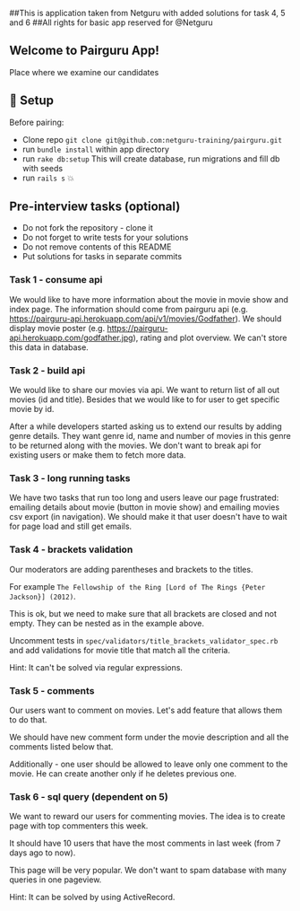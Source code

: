 ##This is application taken from Netguru with added solutions for task 4, 5 and 6
##All rights for basic app reserved for @Netguru 



## Welcome to Pairguru App!
Place where we examine our candidates

## :hammer: Setup

Before pairing:
 - Clone repo `git clone git@github.com:netguru-training/pairguru.git`
 - run `bundle install` within app directory
 - run `rake db:setup` This will create database, run migrations and fill db with seeds
 - run `rails s` :boom:

 ## Pre-interview tasks (optional)

 - Do not fork the repository - clone it
 - Do not forget to write tests for your solutions
 - Do not remove contents of this README
 - Put solutions for tasks in separate commits

 ### Task 1 - consume api
 We would like to have more information about the movie in movie show and index page. The information should come from pairguru api (e.g. https://pairguru-api.herokuapp.com/api/v1/movies/Godfather). We should display movie poster (e.g. https://pairguru-api.herokuapp.com/godfather.jpg), rating and plot overview. We can't store this data in database.

 ### Task 2 - build api
 We would like to share our movies via api. We want to return list of all out movies (id and title). Besides that we would like to for user to get specific movie by id.

 After a while developers started asking us to extend our results by adding genre details. They want genre id, name and number of movies in this genre to be returned along with the movies. We don't want to break api for existing users or make them to fetch more data.

 ### Task 3 - long running tasks
 We have two tasks that run too long and users leave our page frustrated: emailing details about movie (button in movie show) and emailing movies csv export (in navigation). We should make it that user doesn't have to wait for page load and still get emails.

 ### Task 4 - brackets validation
 Our moderators are adding parentheses and brackets to the titles.

 For example `The Fellowship of the Ring [Lord of The Rings {Peter Jackson}] (2012)`.

 This is ok, but we need to make sure that all brackets are closed and not empty. They can be nested as in the example above.

 Uncomment tests in `spec/validators/title_brackets_validator_spec.rb` and add validations for movie title that match all the criteria.

 Hint: It can't be solved via regular expressions.

 ### Task 5 - comments
 Our users want to comment on movies. Let's add feature that allows them to do that.

 We should have new comment form under the movie description and all the comments listed below that.

 Additionally - one user should be allowed to leave only one comment to the movie. He can create another only if he deletes previous one.

 ### Task 6 - sql query (dependent on 5)
 We want to reward our users for commenting movies. The idea is to create page with top commenters this week.

 It should have 10 users that have the most comments in last week (from 7 days ago to now).

 This page will be very popular. We don't want to spam database with many queries in one pageview.

 Hint: It can be solved by using ActiveRecord.
